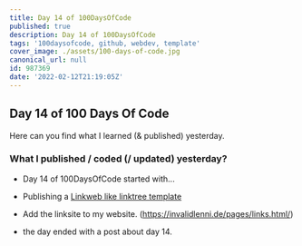 ```yaml
---
title: Day 14 of 100DaysOfCode
published: true
description: Day 14 of 100DaysOfCode
tags: '100daysofcode, github, webdev, template'
cover_image: ./assets/100-days-of-code.jpg
canonical_url: null
id: 987369
date: '2022-02-12T21:19:05Z'
---
```


## Day 14 of 100 Days Of Code

Here can you find what I learned (& published) yesterday.

### What I published / coded (/ updated) yesterday?

* Day 14 of 100DaysOfCode started with...

* Publishing a [Linkweb like linktree template](https://github.com/InvalidLenni/linksite/)

* Add the linksite to my website. (https://invalidlenni.de/pages/links.html/)

* the day ended with a post about day 14.
